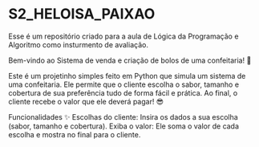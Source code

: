# S2_HELOISA_PAIXAO
Esse é um repositório criado para a aula de Lógica da Programação e Algoritmo como insturmento de avaliação.

Bem-vindo ao Sistema de venda e criação de bolos de uma confeitaria! 🎉

Este é um projetinho simples feito em Python que simula um sistema de uma confeitaria. Ele permite que o cliente escolha o sabor, tamanho e cobertura de sua preferência tudo de forma fácil e prática. Ao final, o cliente recebe o valor que ele deverá pagar! 😎

Funcionalidades ✨
Escolhas do cliente: Insira os dados a sua escolha (sabor, tamanho e cobertura). 
Exiba o valor: Ele soma o valor de cada escolha e mostra no final para o cliente. 
